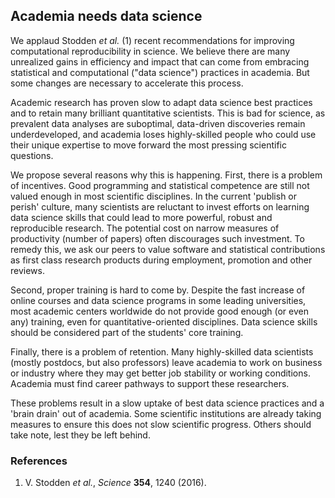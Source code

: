 
## Academia needs data science

We applaud Stodden *et al.* (1) recent recommendations for improving computational reproducibility in science. We believe there are many unrealized gains in efficiency and impact that can come from embracing statistical and computational ("data science") practices in academia. But some changes are necessary to accelerate this process.

Academic research has proven slow to adapt data science best practices and to retain many brilliant quantitative scientists. This is bad for science, as prevalent data analyses are suboptimal, data-driven discoveries remain underdeveloped, and academia loses highly-skilled people who could use their unique expertise to move forward the most pressing scientific questions. 

We propose several reasons why this is happening. First, there is a problem of incentives. Good programming and statistical competence are still not valued enough in most scientific disciplines. In the current 'publish or perish' culture, many scientists are reluctant to invest efforts on learning data science skills that could lead to more powerful, robust and reproducible research. The potential cost on narrow measures of productivity (number of papers) often discourages such investment. To remedy this, we ask our peers to value software and statistical contributions as first class research products during employment, promotion and other reviews.

Second, proper training is hard to come by. Despite the fast increase of online courses and data science programs in some leading universities, most academic centers worldwide do not provide good enough (or even any) training, even for quantitative-oriented disciplines. Data science skills should be considered part of the students' core training.

Finally, there is a problem of retention. Many highly-skilled data scientists (mostly postdocs, but also professors) leave academia to work on business or industry where they may get better job stability or working conditions. Academia must find career pathways to support these researchers.

These problems result in a slow uptake of best data science practices and a 'brain drain' out of academia. Some scientific institutions are already taking measures to ensure this does not slow scientific progress. Others should take note, lest they be left behind.

### References

1. V. Stodden *et al.*, *Science* **354**, 1240 (2016).





